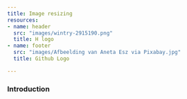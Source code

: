 ```yaml
---
title: Image resizing
resources:
- name: header
  src: "images/wintry-2915190.png"
  title: H logo
- name: footer
  src: "images/Afbeelding van Aneta Esz via Pixabay.jpg"
  title: Github Logo

---
```

### Introduction